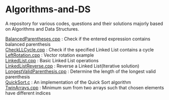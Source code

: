 # Algorithms-and-DS
A repository for various codes, questions and their solutions majorly based on Algorithms and Data Structures.

<a href="https://github.com/A7xSV/Algorithms-and-DS/blob/master/BalancedParentheses.cpp">BalancedParentheses.cpp</a> : Check if the entered expression contains balanced parenthesis
<br>
<a href="https://github.com/A7xSV/Algorithms-and-DS/blob/master/CheckLLCycle.cpp">CheckLLCycle.cpp</a> : Check if the specified Linked List contains a cycle
<br>
<a href="https://github.com/A7xSV/Algorithms-and-DS/blob/master/LeftRotation.cpp">LeftRotation.cpp</a> : Vector rotation example
<br>
<a href="https://github.com/A7xSV/Algorithms-and-DS/blob/master/LinkedList.cpp">LinkedList.cpp</a> : Basic Linked List operations
<br>
<a href="https://github.com/A7xSV/Algorithms-and-DS/blob/master/LinkedListReverse.cpp">LinkedListReverse.cpp</a> : Reverse a Linked List(Iterative solution)
<br>
<a href="https://github.com/A7xSV/Algorithms-and-DS/blob/master/LongestValidParenthesis.cpp">LongestValidParenthesis.cpp</a> : Determine the length of the longest valid parenthesis 
<br>
<a href="https://github.com/A7xSV/Algorithms-and-DS/blob/master/QuickSort.c">QuickSort.c</a> : An implementation of the Quick Sort algorithm
<br>
<a href="https://github.com/A7xSV/Algorithms-and-DS/blob/master/TwinArrays.cpp">TwinArrays.cpp</a> : Minimum sum from two arrays such that chosen elements have different indices
<br>

